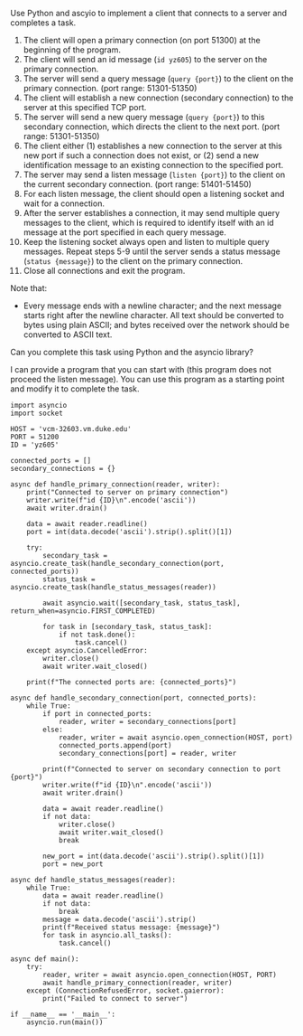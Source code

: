 Use Python and ascyio to implement a client that connects to a server and completes a task.

1. The client will open a primary connection (on port 51300) at the beginning of the program. 
2. The client will send an id message (`id yz605`) to the server on the primary connection. 
3. The server will send a query message (`query {port}`) to the client on the primary connection. (port range: 51301-51350)
4. The client will establish a new connection (secondary connection) to the server at this specified TCP port.
5. The server will send a new query message (`query {port}`) to this secondary connection, which directs the client to the next port. (port range: 51301-51350)
6. The client either (1) establishes a new connection to the server at this new port if such a connection does not exist, or (2) send a new identification message to an existing connection to the specified port. 
7. The server may send a listen message (`listen {port}`) to the client on the current secondary connection. (port range: 51401-51450)
8. For each listen message, the client should open a listening socket and wait for a connection.
9. After the server establishes a connection, it may send multiple query messages to the client, which is required to identify itself with an id message at the port specified in each query message.
10. Keep the listening socket always open and listen to multiple query messages. Repeat steps 5-9 until the server sends a status message (`status {message}`) to the client on the primary connection.
11. Close all connections and exit the program.

Note that:
- Every message ends with a newline character; and the next message starts right after the newline character. All text should be converted to bytes using plain ASCII; and bytes received over the network should be converted to ASCII text.

Can you complete this task using Python and the asyncio library?

I can provide a program that you can start with (this program does not proceed the listen message). You can use this program as a starting point and modify it to complete the task.

```
import asyncio
import socket

HOST = 'vcm-32603.vm.duke.edu'
PORT = 51200
ID = 'yz605'

connected_ports = []
secondary_connections = {}

async def handle_primary_connection(reader, writer):
    print("Connected to server on primary connection")
    writer.write(f"id {ID}\n".encode('ascii'))
    await writer.drain()

    data = await reader.readline()
    port = int(data.decode('ascii').strip().split()[1])

    try:
        secondary_task = asyncio.create_task(handle_secondary_connection(port, connected_ports))
        status_task = asyncio.create_task(handle_status_messages(reader))

        await asyncio.wait([secondary_task, status_task], return_when=asyncio.FIRST_COMPLETED)

        for task in [secondary_task, status_task]:
            if not task.done():
                task.cancel()
    except asyncio.CancelledError:
        writer.close()
        await writer.wait_closed()

    print(f"The connected ports are: {connected_ports}")

async def handle_secondary_connection(port, connected_ports):
    while True:
        if port in connected_ports:
            reader, writer = secondary_connections[port]
        else:
            reader, writer = await asyncio.open_connection(HOST, port)
            connected_ports.append(port)
            secondary_connections[port] = reader, writer

        print(f"Connected to server on secondary connection to port {port}")
        writer.write(f"id {ID}\n".encode('ascii'))
        await writer.drain()

        data = await reader.readline()
        if not data:
            writer.close()
            await writer.wait_closed()
            break

        new_port = int(data.decode('ascii').strip().split()[1])
        port = new_port

async def handle_status_messages(reader):
    while True:
        data = await reader.readline()
        if not data:
            break
        message = data.decode('ascii').strip()
        print(f"Received status message: {message}")
        for task in asyncio.all_tasks():
            task.cancel()

async def main():
    try:
        reader, writer = await asyncio.open_connection(HOST, PORT)
        await handle_primary_connection(reader, writer)
    except (ConnectionRefusedError, socket.gaierror):
        print("Failed to connect to server")

if __name__ == '__main__':
    asyncio.run(main())
```